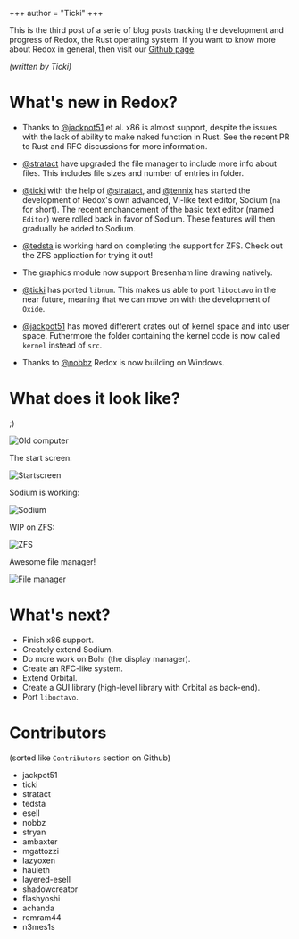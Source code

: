 +++
author = "Ticki"
+++

This is the third post of a serie of blog posts tracking the development and progress of Redox, the Rust operating system. If you want to know more about Redox in general, then visit our [Github page](https://github.com/redox-os/redox).

*(written by Ticki)*

# What's new in Redox?

- Thanks to [@jackpot51](https://github.com/jackpot51) et al. x86 is almost support, despite the issues with the lack of ability to make naked function in Rust. See the recent PR to Rust and RFC discussions for more information.

- [@stratact](https://github.com/stratact) have upgraded the file manager to include more info about files. This includes file sizes and number of entries in folder.

- [@ticki](https://github.com/ticki) with the help of [@stratact](https://github.com/stratact), and [@tennix](https://github.com/tennix) has started the development of Redox's own advanced, Vi-like text editor, Sodium (`na` for short). The recent enchancement of the basic text editor (named `Editor`) were rolled back in favor of Sodium. These features will then gradually be added to Sodium.

- [@tedsta](https://github.com/jackpot51) is working hard on completing the support for ZFS. Check out the ZFS application for trying it out!

- The graphics module now support Bresenham line drawing natively.

- [@ticki](https://github.com/ticki) has ported `libnum`. This makes us able to port `liboctavo` in the near future, meaning that we can move on with the development of `Oxide`.

- [@jackpot51](https://github.com/jackpot51) has moved different crates out of kernel space and into user space. Futhermore the folder containing the kernel code is now called `kernel` instead of `src`.

- Thanks to [@nobbz](https://github.com/nobbz) Redox is now building on Windows.


# What does it look like?

;)

![Old computer](https://raw.githubusercontent.com/redox-os/redox/4c9e2b3df7033966e8f67ded1f619bf257658db3/img/fun/Old.jpg)

The start screen:

![Startscreen](https://raw.githubusercontent.com/Ticki/redox/4d026acf5e7981cd3a3d12a55206dfd20853fcde/img/screenshots/start.png)

Sodium is working:

![Sodium](https://raw.githubusercontent.com/Ticki/redox/4d026acf5e7981cd3a3d12a55206dfd20853fcde/img/screenshots/Sodium.png)

WIP on ZFS:

![ZFS](https://raw.githubusercontent.com/Ticki/redox/4d026acf5e7981cd3a3d12a55206dfd20853fcde/img/screenshots/zfs.png)

Awesome file manager!

![File manager](https://raw.githubusercontent.com/Ticki/redox/4d026acf5e7981cd3a3d12a55206dfd20853fcde/img/screenshots/File_manager_v2.png)


# What's next?

- Finish x86 support.
- Greately extend Sodium.
- Do more work on Bohr (the display manager).
- Create an RFC-like system.
- Extend Orbital.
- Create a GUI library (high-level library with Orbital as back-end).
- Port `liboctavo`.

# Contributors

(sorted like `Contributors` section on Github)

- jackpot51
- ticki
- stratact
- tedsta
- esell
- nobbz
- stryan
- ambaxter
- mgattozzi
- lazyoxen
- hauleth
- layered-esell
- shadowcreator
- flashyoshi
- achanda
- remram44
- n3mes1s
